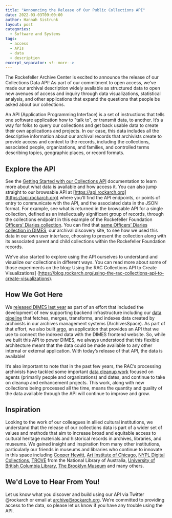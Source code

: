 ```yaml
---
title: "Announcing the Release of Our Public Collections API"
date: 2022-03-03T09:00:00
author: Hannah Sistrunk
layout: post
categories:
  - Software and Systems
tags:
  - access
  - APIs
  - data
  - description
excerpt_separator: <!--more-->
---
```

The Rockefeller Archive Center is excited to announce the release of our Collections Data API! As part of our commitment to open access, we’ve made our archival description widely available as structured data to open new avenues of access and inquiry through data visualizations, statistical analysis, and other applications that expand the questions that people be asked about our collections.  <!--more-->

An API (Application Programming Interface) is a set of instructions that tells one software application how to "talk to", or transmit data, to another. It’s a way for folks to query our collections and get back usable data to create their own applications and projects. In our case, this data includes all the descriptive information about our archival records that archivists create to provide access and context to the records, including the collections, associated people, organizations, and families, and controlled terms describing topics, geographic places, or record formats. 

## Explore the API

See the [Getting Started with our Collections API](https://docs.rockarch.org/argo) documentation to learn more about what data is available and how access it. You can also jump straight to our browsable API at [https://api.rockarch.org](https://api.rockarch.org) where you’ll find the API endpoints, or points of entry to communicate with the API, and the associated data in the JSON format. For example, see what is returned in the browsable API for a single collection, defined as an intellectually significant group of records, through the collections endpoint in this example of the Rockefeller Foundation [Officers' Diaries collection](https://api.rockarch.org/collections/iqYdKDR7vDiPyXDWrD9R9C). You can find that [same Officers’ Diaries collection in DIMES](https://dimes.rockarch.org/collections/iqYdKDR7vDiPyXDWrD9R9C), our archival discovery site, to see how we used this data in our own user interface, choosing to present the collection along with its associated parent and child collections within the Rockefeller Foundation records. 

We’ve also started to explore using the API ourselves to understand and visualize our collections in different ways. You can read more about some of those experiments on the blog: Using the RAC Collections API to Create Visualizations] (https://blog.rockarch.org/using-the-rac-collections-api-to-create-visualizations). 

## How We Got Here

We [released DIMES last year](https://blog.rockarch.org/introducing-dimes-tng) as part of an effort that included the development of new supporting backend infrastructure including our [data pipeline](https://blog.rockarch.org/making-connections) that fetches, merges, transforms, and indexes data created by archivists in our archives management systems (ArchivesSpace). As part of that effort, we also built [argo](https://github.com/RockefellerArchiveCenter/argo), an application that provides an API that we use to connect the indexed data with the DIMES frontend website. So, while we built this API to power DIMES, we always understood that this flexible architecture meant that the data could be made available to any other internal or external application. With today’s release of that API, the data is available! 

It’s also important to note that in the past few years, the RAC’s processing archivists have tackled some important [data cleanup work](https://blog.rockarch.org/categories#Data+Cleanup) focused on agents (primarily people and organizations) and dates, and continue to take on cleanup and enhancement projects. This work, along with new collections being processed all the time, means the quantity and quality of the data available through the API will continue to improve and grow.  

## Inspiration

Looking to the work of our colleagues in allied cultural institutions, we understand that the release of our collections data is part of a wider set of values and methods that aim to increase broad and equitable access to cultural heritage materials and historical records in archives, libraries, and museums. We gained insight and inspiration from many other institutions, particularly our friends in museums and libraries who continue to innovate in this space including [Cooper Hewitt](https://collection.cooperhewitt.org/api/), [Art Institute of Chicago](https://api.artic.edu/docs/), [NYPL Digital Collections](http://api.repo.nypl.org/), [TROVE](https://trove.nla.gov.au/about/create-something/using-api) from the National Library of Australia, [University of British Columbia Library](https://open.library.ubc.ca/research), [The Brooklyn Museum](https://www.brooklynmuseum.org/opencollection/api/) and many others.  

## We'd Love to Hear From You!

Let us know what you discover and build using our API via Twitter @rockarch or email at archive@rockarch.org. We’re committed to providing access to the data, so please let us know if you have any trouble using the API. 
